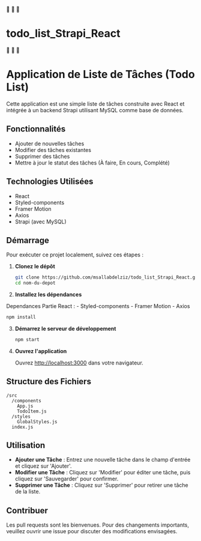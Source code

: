  
 🦦  🦦  🦦 
# todo_list_Strapi_React
 🦦  🦦  🦦 
# Application de Liste de Tâches (Todo List)

Cette application est une simple liste de tâches construite avec React et intégrée à un backend Strapi utilisant MySQL comme base de données.

## Fonctionnalités

- Ajouter de nouvelles tâches
- Modifier des tâches existantes
- Supprimer des tâches
- Mettre à jour le statut des tâches (À faire, En cours, Complété)

## Technologies Utilisées

- React
- Styled-components
- Framer Motion
- Axios
- Strapi (avec MySQL)

## Démarrage

Pour exécuter ce projet localement, suivez ces étapes :

1. **Clonez le dépôt**

   ```bash
   git clone https://github.com/msallabdelziz/todo_list_Strapi_React.git
   cd nom-du-depot
   ```

2. **Installez les dépendances**

 Dependances Partie React :
    - Styled-components
    - Framer Motion
    - Axios

   ```bash
   npm install
   ```

3. **Démarrez le serveur de développement**

   ```bash
   npm start
   ```

4. **Ouvrez l'application**

   Ouvrez [http://localhost:3000](http://localhost:3000) dans votre navigateur.

## Structure des Fichiers

```
/src
  /components
    App.js
    TodoItem.js
  /styles
    GlobalStyles.js
  index.js
```

## Utilisation

- **Ajouter une Tâche** : Entrez une nouvelle tâche dans le champ d'entrée et cliquez sur 'Ajouter'.
- **Modifier une Tâche** : Cliquez sur 'Modifier' pour éditer une tâche, puis cliquez sur 'Sauvegarder' pour confirmer.
- **Supprimer une Tâche** : Cliquez sur 'Supprimer' pour retirer une tâche de la liste.


## Contribuer

Les pull requests sont les bienvenues. Pour des changements importants, veuillez ouvrir une issue pour discuter des modifications envisagées.

